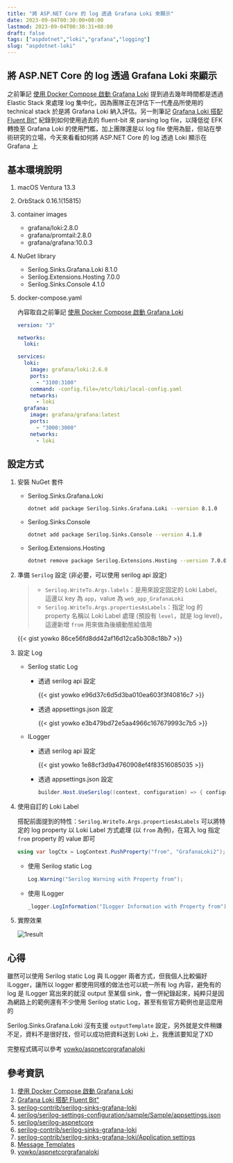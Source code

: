 ```yaml
---
title: "將 ASP.NET Core 的 log 透過 Grafana Loki 來顯示"
date: 2023-09-04T00:30:00+08:00
lastmod: 2023-09-04T00:30:31+08:00
draft: false
tags: ["aspdotnet","loki","grafana","logging"]
slug: "aspdotnet-loki"
---
```


## 將 ASP.NET Core 的 log 透過 Grafana Loki 來顯示

之前筆記 [使用 Docker Compose 啟動 Grafana Loki](/docker-compose-grafana-loki) 提到過去幾年時間都是透過 Elastic Stack 來處理 log 集中化，因為團隊正在評估下一代產品所使用的 technical stack 於是將 Grafana Loki 納入評估。另一則筆記 [Grafana Loki 搭配 Fluent Bit"](/grafana-loki-fluentbit) 紀錄到如何使用過去的 fluent-bit 來 parsing log file，以降低從 EFK 轉換至 Grafana Loki 的使用門檻，加上團隊還是以 log file 使用為鋌，但站在學術研究的立場，今天來看看如何將 ASP.NET Core 的 log 透過 Loki 顯示在 Grafana 上

## 基本環境說明

1. macOS Ventura 13.3
2. OrbStack 0.16.1(15815)
3. container images
    - grafana/loki:2.8.0
    - grafana/promtail:2.8.0
    - grafana/grafana:10.0.3
4. NuGet library

    - Serilog.Sinks.Grafana.Loki 8.1.0
    - Serilog.Extensions.Hosting 7.0.0
    - Serilog.Sinks.Console 4.1.0

5. docker-compose.yaml

    內容取自之前筆記 [使用 Docker Compose 啟動 Grafana Loki](/docker-compose-grafana-loki)

    ```yaml
    version: "3"

    networks:
      loki:

    services:
      loki:
        image: grafana/loki:2.6.0
        ports:
          - "3100:3100"
        command: -config.file=/etc/loki/local-config.yaml
        networks:
          - loki
      grafana:
        image: grafana/grafana:latest
        ports:
          - "3000:3000"
        networks:
          - loki
    ```

## 設定方式

1. 安裝 NuGet 套件

    - Serilog.Sinks.Grafana.Loki

        ```bash
        dotnet add package Serilog.Sinks.Grafana.Loki --version 8.1.0
        ```

    - Serilog.Sinks.Console

        ```bash
        dotnet add package Serilog.Sinks.Console --version 4.1.0
        ```

    - Serilog.Extensions.Hosting

        ```bash
        dotnet remove package Serilog.Extensions.Hosting --version 7.0.0 
        ```

2. 準備 `Serilog` 設定 (非必要，可以使用 serilog api 設定)

    > - `Serilog.WriteTo.Args.labels`：是用來設定固定的 Loki Label，這邊以 key 為 `app`，value 為 `web_app_GrafanaLoki`
    > - `Serilog.WriteTo.Args.propertiesAsLabels`：指定 log 的 property 名稱以 Loki Label 處理 (預設有 `level`，就是 log level)，這邊新增 `from` 用來做為後續動態給值用

    {{< gist yowko 86ce56fd8dd42af16d12ca5b308c18b7 >}}

3. 設定 Log

    - Serilog static Log

        - 透過 serilog api 設定

            {{< gist yowko e96d37c6d5d3ba010ea603f3f40816c7 >}}

        - 透過 appsettings.json 設定

            {{< gist yowko e3b479bd72e5aa4966c167679993c7b5 >}}

    - ILogger

        - 透過 serilog api 設定

            {{< gist yowko 1e88cf3d9a4760908ef4f83516085035 >}}

        - 透過 appsettings.json 設定

            ```cs
            builder.Host.UseSerilog((context, configuration) => { configuration.ReadFrom.Configuration(context.Configuration); });
            ```

4. 使用自訂的 Loki Label

    搭配前面提到的特性：`Serilog.WriteTo.Args.propertiesAsLabels` 可以將特定的 log property 以 Loki Label 方式處理 (以 `from` 為例)，在寫入 log 指定 `from` property 的 value 即可

    ```cs
    using var logCtx = LogContext.PushProperty("from", "GrafanaLoki2");
    ```

    - 使用 Serilog static Log

        ```cs
        Log.Warning("Serilog Warning with Property from");
        ```

    - 使用 ILogger

        ```cs
        _logger.LogInformation("ILogger Information with Property from");
        ```

5. 實際效果

    ![1result](https://github.com/yowko/picsbed/assets/3851540/2572d84c-008b-4181-a6c3-543c78b05c4f)

## 心得

雖然可以使用 Serilog static Log 與 ILogger 兩者方式，但我個人比較偏好 ILogger，讓所以 logger 都使用同樣的做法也可以統一所有 log 內容，避免有的 log 是 ILogger 寫出來的就沒 output 至某個 sink，會一併紀錄起來，純粹只是因為網路上的範例還有不少使用 Serilog static Log，甚至有些官方範例也是這麼用的

Serilog.Sinks.Grafana.Loki 沒有支援 `outputTemplate` 設定，另外就是文件稍嫌不足，資料不是很好找，但可以成功把資料送到 Loki 上，我應該要知足了XD

完整程式碼可以參考 [yowko/aspnetcorgrafanaloki](https://github.com/yowko/aspnetcorgrafanaloki)

## 參考資訊

1. [使用 Docker Compose 啟動 Grafana Loki](/docker-compose-grafana-loki)
2. [Grafana Loki 搭配 Fluent Bit"](/grafana-loki-fluentbit)
3. [serilog-contrib/serilog-sinks-grafana-loki](https://github.com/serilog-contrib/serilog-sinks-grafana-loki?WT.mc_id=DOP-MVP-5002594)
4. [serilog/serilog-settings-configuration/sample/Sample/appsettings.json](https://github.com/serilog/serilog-settings-configuration/blob/dev/sample/Sample/appsettings.json)
5. [serilog/serilog-aspnetcore](https://github.com/serilog/serilog-aspnetcore)
6. [serilog-contrib/serilog-sinks-grafana-loki](https://github.com/serilog-contrib/serilog-sinks-grafana-loki/)
7. [serilog-contrib/serilog-sinks-grafana-loki/Application settings](https://github.com/serilog-contrib/serilog-sinks-grafana-loki/wiki/Application-settings)
8. [Message Templates](https://messagetemplates.org/)
9. [yowko/aspnetcorgrafanaloki](https://github.com/yowko/aspnetcorgrafanaloki)
